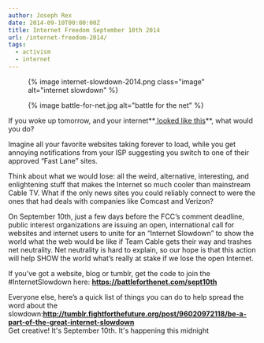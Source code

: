 ```yaml
---
author: Joseph Rex
date: 2014-09-10T00:00:00Z
title: Internet Freedom September 10th 2014
url: /internet-freedom-2014/
tags:
  - activism
  - internet
---
```


<figure>
{% image internet-slowdown-2014.png class="image" alt="internet slowdown" %}
</figure>

<figure>
{% image battle-for-net.jpg alt="battle for the net" %}
</figure>

If you woke up tomorrow, and your internet**<a href="https://www.battleforthenet.com/sept10th/#modal" target="_blank"> looked like this</a>**, what would you do?

Imagine all your favorite websites taking forever to load, while you get annoying notifications from your ISP suggesting you switch to one of their approved “Fast Lane” sites.
<!--more-->

Think about what we would lose: all the weird, alternative, interesting, and enlightening stuff that makes the Internet so much cooler than mainstream Cable TV. What if the only news sites you could reliably connect to were the ones that had deals with companies like Comcast and Verizon?

On September 10th, just a few days before the FCC’s comment deadline, public interest organizations are issuing an open, international call for websites and internet users to unite for an “Internet Slowdown” to show the world what the web would be like if Team Cable gets their way and trashes net neutrality. Net neutrality is hard to explain, so our hope is that this action will help SHOW the world what’s really at stake if we lose the open Internet.

If you’ve got a website, blog or tumblr, get the code to join the #InternetSlowdown here: **<a href="https://battleforthenet.com/tools" target="_blank"> https://battleforthenet.com/sept10th</a>**

Everyone else, here’s a quick list of things you can do to help spread the word about the slowdown:**<a href="http://tumblr.fightforthefuture.org/post/96020972118/be-a-part-of-the-great-internet-slowdown" target="_blank">http://tumblr.fightforthefuture.org/post/96020972118/be-a-part-of-the-great-internet-slowdown</a>**  
Get creative! It's September 10th. It's happening this midnight
